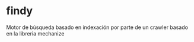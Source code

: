 findy
=====

Motor de búsqueda basado en indexación por parte de un crawler basado en la libreria mechanize 
